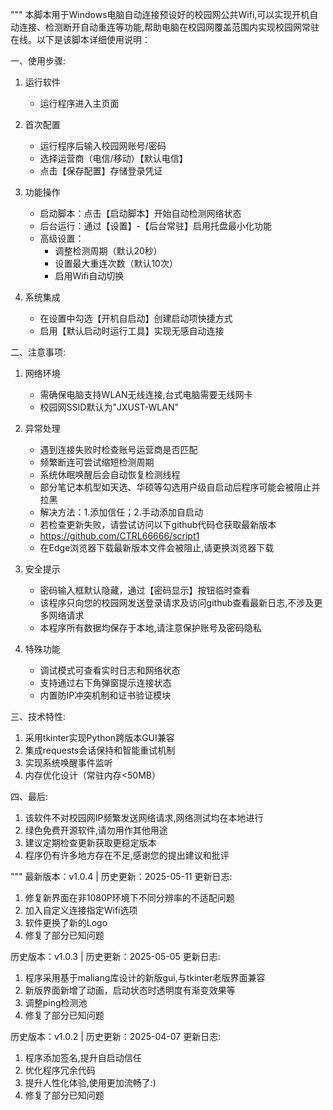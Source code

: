 """
本脚本用于Windows电脑自动连接预设好的校园网公共Wifi,可以实现开机自动连接、检测断开自动重连等功能,帮助电脑在校园网覆盖范围内实现校园网常驻在线。以下是该脚本详细使用说明：

一、使用步骤:
1. 运行软件
   - 运行程序进入主页面

2. 首次配置
   - 运行程序后输入校园网账号/密码
   - 选择运营商（电信/移动）【默认电信】
   - 点击【保存配置】存储登录凭证

3. 功能操作
   - 启动脚本：点击【启动脚本】开始自动检测网络状态
   - 后台运行：通过【设置】-【后台常驻】启用托盘最小化功能
   - 高级设置：
     * 调整检测周期（默认20秒）
     * 设置最大重连次数（默认10次）
     * 启用Wifi自动切换

4. 系统集成
   - 在设置中勾选【开机自启动】创建启动项快捷方式
   - 启用【默认启动时运行工具】实现无感自动连接

二、注意事项:
1. 网络环境
   - 需确保电脑支持WLAN无线连接,台式电脑需要无线网卡
   - 校园网SSID默认为"JXUST-WLAN"

2. 异常处理
   - 遇到连接失败时检查账号运营商是否匹配
   - 频繁断连可尝试缩短检测周期
   - 系统休眠唤醒后会自动恢复检测线程
   - 部分笔记本机型如天选、华硕等勾选用户级自启动后程序可能会被阻止并拉黑
   - 解决方法：1.添加信任；2.手动添加自启动
   - 若检查更新失败，请尝试访问以下github代码仓获取最新版本
   - https://github.com/CTRL66666/script1
   - 在Edge浏览器下载最新版本文件会被阻止,请更换浏览器下载

3. 安全提示
   - 密码输入框默认隐藏，通过【密码显示】按钮临时查看
   - 该程序只向您的校园网发送登录请求及访问github查看最新日志,不涉及更多网络请求
   - 本程序所有数据均保存于本地,请注意保护账号及密码隐私

4. 特殊功能
   - 调试模式可查看实时日志和网络状态
   - 支持通过右下角弹窗提示连接状态
   - 内置防IP冲突机制和证书验证模块

三、技术特性:
1. 采用tkinter实现Python跨版本GUI兼容
2. 集成requests会话保持和智能重试机制
3. 实现系统唤醒事件监听
4. 内存优化设计（常驻内存<50MB）

四、最后:
1. 该软件不对校园网IP频繁发送网络请求,网络测试均在本地进行
2. 绿色免费开源软件,请勿用作其他用途
3. 建议定期检查更新获取更稳定版本
4. 程序仍有许多地方存在不足,感谢您的提出建议和批评

"""
最新版本：v1.0.4 | 历史更新：2025-05-11
更新日志:
1. 修复新界面在非1080P环境下不同分辨率的不适配问题
2. 加入自定义连接指定Wifi选项
3. 软件更换了新的Logo
4. 修复了部分已知问题


历史版本：v1.0.3 | 历史更新：2025-05-05
更新日志:
1. 程序采用基于maliang库设计的新版gui,与tkinter老版界面兼容
2. 新版界面新增了动画，启动状态时透明度有渐变效果等
3. 调整ping检测池
4. 修复了部分已知问题

历史版本：v1.0.2 | 历史更新：2025-04-07
更新日志:
1. 程序添加签名,提升自启动信任
2. 优化程序冗余代码
3. 提升人性化体验,使用更加流畅了:)
4. 修复了部分已知问题
